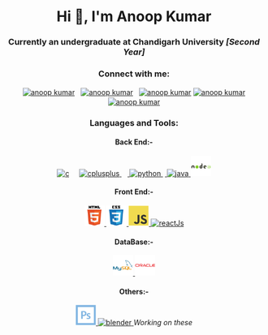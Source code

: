 <div align="center">
<h1 align="center">Hi 👋, I'm Anoop Kumar</h1>
<h3 align="center"><b>Currently an undergraduate at Chandigarh University <i>[Second Year]</i></b></h3>

<h3 align="center">Connect with me:</h3>
<p align="center">
<a href="https://www.linkedin.com/in/anoop--kumar/" target="blank"><img align="center" src="https://static-00.iconduck.com/assets.00/linkedin-icon-256x256-6yqakm7l.png" alt="anoop kumar" height="50" width="50" /></a>
&nbsp&nbsp<a href="https://www.facebook.com/Ak312002" target="blank"><img align="center" src="https://upload.wikimedia.org/wikipedia/commons/thumb/0/05/Facebook_Logo_%282019%29.png/1200px-Facebook_Logo_%282019%29.png" alt="anoop kumar" height="50" width="50" /></a>
&nbsp&nbsp<a href="https://www.instagram.com/anoopkumar_ak31/" target="blank"><img align="center" src="https://assets.stickpng.com/thumbs/580b57fcd9996e24bc43c521.png" alt="anoop kumar" height="50" width="50" /></a>
<a href="https://www.hackerrank.com/amit312002" target="blank"><img align="center" src="https://upload.wikimedia.org/wikipedia/commons/6/65/HackerRank_logo.png" alt="anoop kumar" height="60"/></a>
<a href="https://www.codechef.com/users/anoop_kumar31" target="blank"><img align="center" src="https://cdn.codechef.com/images/cc-logo.svg" alt="anoop kumar" height="50" /></a>
</p>
<h3>Languages and Tools:</h3>
<p >
<h4>Back End:-</h4>
<a href="https://www.cprogramming.com/" target="_blank" rel="noreferrer"> <img src="https://upload.wikimedia.org/wikipedia/commons/thumb/1/18/C_Programming_Language.svg/695px-C_Programming_Language.svg.png" alt="c"height="50"/></a>
&nbsp&nbsp&nbsp&nbsp<a href="https://www.w3schools.com/cpp/" target="_blank" rel="noreferrer"><img src="https://upload.wikimedia.org/wikipedia/commons/thumb/1/18/ISO_C%2B%2B_Logo.svg/1822px-ISO_C%2B%2B_Logo.svg.png" alt="cplusplus"height="50"/> </a>
&nbsp&nbsp&nbsp<a href="https://www.python.org" target="_blank" rel="noreferrer"> <img src="https://upload.wikimedia.org/wikipedia/commons/thumb/c/c3/Python-logo-notext.svg/1200px-Python-logo-notext.svg.png" alt="python" height="50"/> </a>
&nbsp<a href="https://www.java.com/en/" target="_blank" rel="noreferrer"> <img src="https://i.pinimg.com/originals/f1/ea/a7/f1eaa7278f64e27128e062a3de918265.png" alt="java" height="60"/> </a>
<a href="https://nodejs.org" target="_blank" rel="noreferrer"> <img src="https://raw.githubusercontent.com/devicons/devicon/master/icons/nodejs/nodejs-original-wordmark.svg" alt="nodejs" width="40" height="40"/></a>
<h4>Front End:-</h4>
<a href="https://www.w3.org/html/" target="_blank" rel="noreferrer"> <img src="https://raw.githubusercontent.com/devicons/devicon/master/icons/html5/html5-original-wordmark.svg" alt="html5" width="40" height="40"/> </a>
<a href="https://www.w3schools.com/css/" target="_blank" rel="noreferrer"> <img src="https://raw.githubusercontent.com/devicons/devicon/master/icons/css3/css3-original-wordmark.svg" alt="css3" width="40" height="40"/> </a>
<a href="https://developer.mozilla.org/en-US/docs/Web/JavaScript" target="_blank" rel="noreferrer"> <img src="https://raw.githubusercontent.com/devicons/devicon/master/icons/javascript/javascript-original.svg" alt="javascript" width="40" height="40"/> </a>
<a href="https://reactjs.org/" target="_blank" rel="noreferrer"> <img src="https://upload.wikimedia.org/wikipedia/commons/thumb/a/a7/React-icon.svg/2300px-React-icon.svg.png" alt="reactJs" width="50" height="40"/> </a>
<h4>DataBase:-</h4>
<a href="https://www.mysql.com/" target="_blank" rel="noreferrer"> <img src="https://raw.githubusercontent.com/devicons/devicon/master/icons/mysql/mysql-original-wordmark.svg" alt="mysql" width="40" height="40"/> </a>
  <a href="https://www.mysql.com/" target="_blank" rel="noreferrer"> <img src="https://raw.githubusercontent.com/devicons/devicon/master/icons/oracle/oracle-original.svg" alt="mysql" width="40" height="40"/> </a>
<h4>Others:-</h4>
<a href="https://www.photoshop.com/en" target="_blank" rel="noreferrer"> <img src="https://raw.githubusercontent.com/devicons/devicon/master/icons/photoshop/photoshop-line.svg" alt="photoshop" width="40" height="40"/> </a> 
<a href="https://www.blender.org/" target="_blank" rel="noreferrer"> <img src="https://download.blender.org/branding/community/blender_community_badge_white.svg" alt="blender" width="40" height="40"/> </a> <i>Working on these</i>
</p>
</div>
